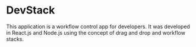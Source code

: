 # DevStack
 This application is a workflow control app for developers. It was developed in React.js and Node.js using the concept of drag and drop and workflow stacks.
